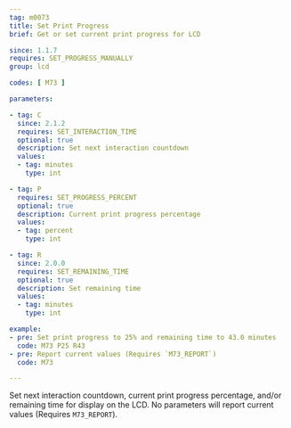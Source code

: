 ```yaml
---
tag: m0073
title: Set Print Progress
brief: Get or set current print progress for LCD

since: 1.1.7
requires: SET_PROGRESS_MANUALLY
group: lcd

codes: [ M73 ]

parameters:

- tag: C
  since: 2.1.2
  requires: SET_INTERACTION_TIME
  optional: true
  description: Set next interaction countdown
  values:
  - tag: minutes
    type: int

- tag: P
  requires: SET_PROGRESS_PERCENT
  optional: true
  description: Current print progress percentage
  values:
  - tag: percent
    type: int

- tag: R
  since: 2.0.0
  requires: SET_REMAINING_TIME
  optional: true
  description: Set remaining time
  values:
  - tag: minutes
    type: int

example:
- pre: Set print progress to 25% and remaining time to 43.0 minutes
  code: M73 P25 R43
- pre: Report current values (Requires `M73_REPORT`)
  code: M73

---
```


Set next interaction countdown, current print progress percentage, and/or remaining time for display on the LCD. No parameters will report current values (Requires `M73_REPORT`).
